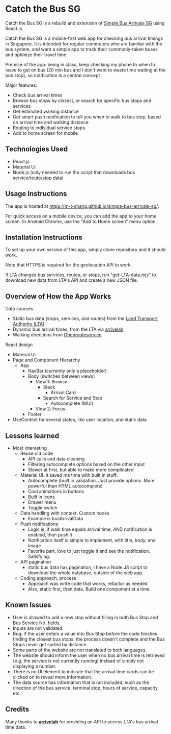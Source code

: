 # Catch the Bus SG

Catch the Bus SG is a rebuild and extension of [Simple Bus Arrivals SG](https://github.com/m-t-chang/simple-bus-arrivals-sg) using React.js.

Catch the Bus SG is a mobile-first web app for checking bus arrival timings in Singapore. It is intended for regular commuters who are familiar with the bus system, and want a simple app to track their commonly-taken buses and optimize their travel time.

Premise of the app: being in class, keep checking my phone to when to leave to get on bus (20 min bus and I don't want to waste time waiting at the bus stop), so notification is a central concept

Major features:

-   Check bus arrival times
-   Browse bus stops by closest, or search for specific bus stops and services
-   Get estimated walking distance
-   Get smart push notification to tell you when to walk to bus stop, based on arrival time and walking distance
-   Routing to individual service stops
-   Add to home screen for mobile

## Technologies Used

-   React.js
-   Material UI
-   Node.js (only needed to run the script that downloads bus service/route/stop data)

## Usage Instructions

The app is hosted at https://m-t-chang.github.io/simple-bus-arrivals-sg/.

For quick access on a mobile device, you can add the app to your home screen. In Android Chrome, use the "Add to Home screen" menu option.

## Installation Instructions

To set up your own version of this app, simply clone repository and it should work.

Note that HTTPS is required for the geolocation API to work.

If LTA changes bus services, routes, or stops, run "get-LTA-data.mjs" to download new data from LTA's API and create a new JSON file.

## Overview of How the App Works

Data sources

-   Static bus data (stops, services, and routes) from the [Land Transport Authority (LTA)](https://datamall.lta.gov.sg/content/datamall/en/dynamic-data.html)
-   Dynamic bus arrival times, from the LTA via [arrivelah](https://github.com/cheeaun/arrivelah)
-   Walking directions from [Openrouteservice](https://openrouteservice.org/)

React design

-   Material UI
-   Page and Component Hierarchy
    -   App
        -   NavBar (currently only a placeholder)
        -   Body (switches between views)
            -   View 1: Browse
                -   Stack
                    -   Arrival Card
                -   Search for Service and Stop
                    -   Autocomplete (MUI)
            -   View 2: Focus
        -   Footer
-   UseContext for several states, like user location, and static data

## Lessons learned

-   Most interesting
    -   Reuse old code
        -   API calls and data cleaning
        -   Filtering autocomplete options based on the other input
        -   Slower at first, but able to make more complicated
    -   Material UI. It saved me time with built in stuff:
        -   Autocomplete (built in validation. Just provide options. More powerful than HTML autocomplete)
        -   Cool animations in buttons
        -   Built in icons
        -   Drawer menu
        -   Toggle switch
    -   Data handling with context, Custom hooks
        -   Example is busArrivalData
    -   Push notifications
        -   Logic is, if walk time equals arrival time, AND notification is enabled, then push it
        -   Notification itself is simple to implement, with title, body, and image
        -   Favorite part, love to just toggle it and see the notification. Satisfying.
    -   API pagination
        -   static bus data has pagination, I have a Node.JS script to download the whole database, outside of the web app.
    -   Coding approach, process
        -   Approach was write code that works, refactor as needed
        -   Also, static first, then data. Build one component at a time.

## Known Issues

-   User is allowed to add a new stop without filling in both Bus Stop and Bus Service No. fields.
-   Inputs are not validated.
-   Bug: if the user enters a value into Bus Stop before the code finishes finding the closest bus stops, the process doesn't complete and the Bus Stops never get sorted by distance.
-   Some parts of the website are not translated to both languages.
-   The website should inform the user when no bus arrival time is retrieved (e.g. the service is not currently running) instead of simply not displaying a number.
-   There is no UI element to indicate that the arrival time cards can be clicked on to reveal more information.
-   The data source has information that is not included, such as the direction of the bus service, terminal stop, hours of service, capacity, etc.

## Credits

Many thanks to **[arrivelah](https://github.com/cheeaun/arrivelah)** for providing an API to access LTA's bus arrival time data.
